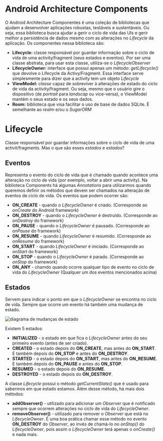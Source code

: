 # Android Architecture Components

O Android Architecture Componentes é uma coleção de bibliotecas que ajudam a desenvolver aplicações robustas, testáveis e sustentáveis. Ou seja, essa biblioteca busca ajudar a gerir o ciclo de vida das UIs e gerir melhor a persistência de dados mesmo com as alterações no _Lifecycle_ da aplicação. Os componentes nessa biblioteca são:

- __Lifecycle:__  classe responsável por guardar informação sobre o ciclo de vida de uma activity/fragment (seus estados e eventos). Por ser uma classe abstrata, para usar esta classe, utiliza-se o _LifecycleObserver_
- __LifecycleOwner:__ interface que possui apenas um método: _getLifecycle()_ que devolve o Lifecycle da Activy/Fragment. Essa interface serve simplesmente para dizer que a activity tem um objeto _Lifecycle_
- __ViewModel:__ _classe_ capaz de sobreviver à alterações de estado do ciclo de vida da activity/fragment. Ou seja, mesmo que o usuário gire o dispositivo (de _portrait_ para _landscap_ ou vice-versa), o ViewModel mantém o seus estado e os seus dados.
- __Room:__ biblioteca que visa facilitar o uso de base de dados SQLite. È semelhante ao _realm_ e/ou o _SugarORM_

# Lifecycle

Classe responsável por guardar informações sobre o ciclo de vida de uma activit/fragments. Mas o que são esses _estados_ e _estados_?

## Eventos

Representa o evento do ciclo de vida que é chamado quando acontece uma alteração no ciclo de vida (por exemplo, voltar a abrir uma activity). Na biblioteca Components há algumas _Annotations_ para utilizarmos quando queremos definir os métodos que devem ser chamados na alteração de eventos de ciclo de vida. Os eventos que podem ocorrer são:

- __ON_CREATE__ - quando o _LifecycleOwner_ é criado. (Corresponde ao _onCreate_ do Android framework)
- __ON_DESTROY__ - quando o _LifecycleOwner_ é destruído. (Corresponde ao _onDestroy_ do framework)
- __ON_PAUSE__ - quando o _LifecycleOwner_ é pausado. (Corresponde ao _onPause_ do framework)
- __ON_RESUME__ - quando _LifecycleOwner_ é resumido. (Corresponde ao _onResume_ do framework)
- __ON_START__ - quando _LifecycleOwner_ é iniciado. (Corresponde ao _onStart_ do framework)
- __ON_STOP__ - quando o _LifecycleOwner_ é parado. (Corresponde ao _onStop_ do framework)
- __ON_ANY__ - chamdo quando ocorre qualquer tipo de evento no ciclo de vida do _LifecycleOwner_ (Qualquer um dos eventos mencionados acima)

## Estados

Servem para indicar o ponto em que o _LifecycleOwner_ se encontra no ciclo de vida. Sempre que ocorre um evento há também uma mudança de estado.

![diagrama de mudanças de estado](https://cdn-images-1.medium.com/max/1200/1*BUgFAj2kf8CmkM_vXnr_fA.png)

Existem 5 estados:

- __INITIALIZED__ - o estado em que fica o _LifecycleOwner_ antes do seu primeiro evento (antes de ser criado).
- __CREATED__ - o estado depois do __ON_CREATE__, mas antes do __ON_START__. E também depois do __ON_STOP__ e antes do __ON_DESTROY__.
- __STARTED__ - o estado depois do __ON_START__, mas antes do __ON_RESUME__. E também depois do __ON_PAUSE__ e antes do __ON_STOP__.
- __RESUMED__ - o estado depois do __ON_RESUME__.
- __DESTROYED__ - o estado depois do __ON_DESTROY__.

A classe _Lifecycle_ possui o método  _getCurrentState()_ que é usado para sabermos em que estado estamos. Além desse método, há mais dois métodos:

- __addObserver()__ - utilizado para adicionar um _Observer_ que é notificado sempre que ocorrem alterações no ciclo de vida do _LifecycleOwner_.
- __removeObserver()__ - utilizado para remover o _Observer_ que está no _LifecycleOwner_. É uma boa prática chamar esse método no evento  __ON_DESTROY__ do _Observer_, ao invés de chamá-lo no _onStop()_ do _LifecycleOwner_, pois assim o _LifecycleOwner_ terá apenas o _onCreate()_ e nada mais.
